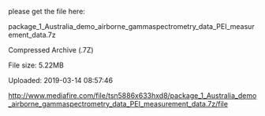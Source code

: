 please get the file here:

package_1_Australia_demo_airborne_gammaspectrometry_data_PEI_measurement_data.7z

Compressed Archive (.7Z)

File size: 5.22MB

Uploaded: 2019-03-14 08:57:46

http://www.mediafire.com/file/tsn5886x633hxd8/package_1_Australia_demo_airborne_gammaspectrometry_data_PEI_measurement_data.7z/file
